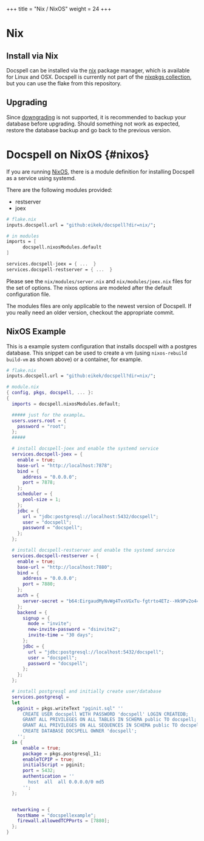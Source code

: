 +++
title = "Nix / NixOS"
weight = 24
+++

# Nix

## Install via Nix

Docspell can be installed via the [nix](https://nixos.org/nix) package
manager, which is available for Linux and OSX. Docspell is currently not
part of the [nixpkgs collection](https://nixos.org/nixpkgs/), but you
can use the flake from this repository.

## Upgrading

Since [downgrading](@/docs/install/downgrading.md) is not supported,
it is recommended to backup your database before upgrading. Should
something not work as expected, restore the database backup and go
back to the previous version.

# Docspell on NixOS {#nixos}

If you are running [NixOS](https://nixos.org), there is a module
definition for installing Docspell as a service using systemd.

There are the following modules provided:

- restserver
- joex

```nix
# flake.nix
inputs.docspell.url = "github:eikek/docspell?dir=nix/";

# in modules
imports = [ 
      docspell.nixosModules.default
]

services.docspell-joex = { ...  }
services.docspell-restserver = { ...  }
```

Please see the `nix/modules/server.nix` and `nix/modules/joex.nix` files
for the set of options. The nixos options are modeled after the
default configuration file.

The modules files are only applicable to the newest version of
Docspell. If you really need an older version, checkout the
appropriate commit.

## NixOS Example

This is a example system configuration that installs docspell with a
postgres database. This snippet can be used to create a vm (using
`nixos-rebuild build-vm` as shown above) or a container, for example.

``` nix
# flake.nix
inputs.docspell.url = "github:eikek/docspell?dir=nix/";

# module.nix
{ config, pkgs, docspell, ... }:
{
  imports = docspell.nixosModules.default;

  ##### just for the example…
  users.users.root = {
    password = "root";
  };
  #####

  # install docspell-joex and enable the systemd service
  services.docspell-joex = {
    enable = true;
    base-url = "http://localhost:7878";
    bind = {
      address = "0.0.0.0";
      port = 7878;
    };
    scheduler = {
      pool-size = 1;
    };
    jdbc = {
      url = "jdbc:postgresql://localhost:5432/docspell";
      user = "docspell";
      password = "docspell";
    };
  };

  # install docspell-restserver and enable the systemd service
  services.docspell-restserver = {
    enable = true;
    base-url = "http://localhost:7880";
    bind = {
      address = "0.0.0.0";
      port = 7880;
    };
    auth = {
      server-secret = "b64:EirgaudMyNvWg4TvxVGxTu-fgtrto4ETz--Hk9Pv2o4=";
    };
    backend = {
      signup = {
        mode = "invite";
        new-invite-password = "dsinvite2";
        invite-time = "30 days";
      };
      jdbc = {
        url = "jdbc:postgresql://localhost:5432/docspell";
        user = "docspell";
        password = "docspell";
      };
    };
  };

  # install postgresql and initially create user/database
  services.postgresql =
  let
    pginit = pkgs.writeText "pginit.sql" ''
      CREATE USER docspell WITH PASSWORD 'docspell' LOGIN CREATEDB;
      GRANT ALL PRIVILEGES ON ALL TABLES IN SCHEMA public TO docspell;
      GRANT ALL PRIVILEGES ON ALL SEQUENCES IN SCHEMA public TO docspell;
      CREATE DATABASE DOCSPELL OWNER 'docspell';
    '';
  in {
      enable = true;
      package = pkgs.postgresql_11;
      enableTCPIP = true;
      initialScript = pginit;
      port = 5432;
      authentication = ''
        host  all  all 0.0.0.0/0 md5
      '';
  };


  networking = {
    hostName = "docspellexample";
    firewall.allowedTCPPorts = [7880];
  };
}
```
